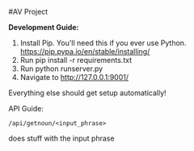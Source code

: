 #AV Project

**Development Guide:**

1. Install Pip. You'll need this if you ever use Python. https://pip.pypa.io/en/stable/installing/
2. Run pip install -r requirements.txt
3. Run python runserver.py
4. Navigate to http://127.0.0.1:9001/

Everything else should get setup automatically!

API Guide:
```
/api/getnoun/<input_phrase>
``` 
does stuff with the input phrase

